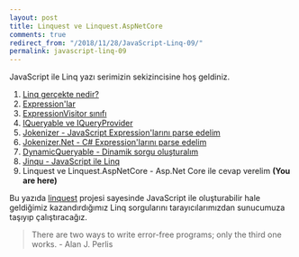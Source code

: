 ```yaml
---
layout: post
title: Linquest ve Linquest.AspNetCore
comments: true
redirect_from: "/2018/11/28/JavaScript-Linq-09/"
permalink: javascript-linq-09
---
```


JavaScript ile Linq yazı serimizin sekizincisine hoş geldiniz.

1. [Linq gerçekte nedir?](/javascript-linq-01)
2. [Expression'lar](/javascript-linq-02)
3. [ExpressionVisitor sınıfı](/javascript-linq-03)
4. [IQueryable ve IQueryProvider](/javascript-linq-03)
5. [Jokenizer - JavaScript Expression'larını parse edelim](/javascript-linq-05)
6. [Jokenizer.Net - C# Expression'larını parse edelim](/javascript-linq-06)
7. [DynamicQueryable - Dinamik sorgu oluşturalım](/javascript-linq-07)
8. [Jinqu - JavaScript ile Linq](/javascript-linq-08)
9. Linquest ve Linquest.AspNetCore - Asp.Net Core ile cevap verelim  **(You are here)**

Bu yazıda [linquest](https://github.com/jin-qu/linquest) projesi sayesinde JavaScript ile oluşturabilir hale geldiğimiz kazandırdığımız Linq sorgularını tarayıcılarımızdan sunucumuza taşıyıp çalıştıracağız.

> There are two ways to write error-free programs; only the third one works. - Alan J. Perlis
